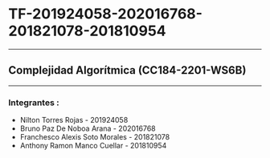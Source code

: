 # TF-201924058-202016768-201821078-201810954
---
## Complejidad Algorítmica (CC184-2201-WS6B)
---
### Integrantes :
* Nilton Torres Rojas - 201924058
* Bruno Paz De Noboa Arana - 202016768
* Franchesco Alexis Soto Morales - 201821078
* Anthony Ramon Manco Cuellar - 201810954
